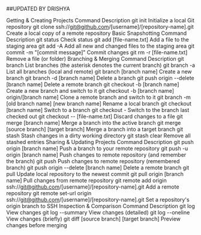 ##UPDATED BY DRISHYA


Getting & Creating Projects
Command	Description
git init	Initialize a local Git repository
git clone ssh://git@github.com/[username]/[repository-name].git	Create a local copy of a remote repository
Basic Snapshotting
Command	Description
git status	Check status
git add [file-name.txt]	Add a file to the staging area
git add -A	Add all new and changed files to the staging area
git commit -m "[commit message]"	Commit changes
git rm -r [file-name.txt]	Remove a file (or folder)
Branching & Merging
Command	Description
git branch	List branches (the asterisk denotes the current branch)
git branch -a	List all branches (local and remote)
git branch [branch name]	Create a new branch
git branch -d [branch name]	Delete a branch
git push origin --delete [branch name]	Delete a remote branch
git checkout -b [branch name]	Create a new branch and switch to it
git checkout -b [branch name] origin/[branch name]	Clone a remote branch and switch to it
git branch -m [old branch name] [new branch name]	Rename a local branch
git checkout [branch name]	Switch to a branch
git checkout -	Switch to the branch last checked out
git checkout -- [file-name.txt]	Discard changes to a file
git merge [branch name]	Merge a branch into the active branch
git merge [source branch] [target branch]	Merge a branch into a target branch
git stash	Stash changes in a dirty working directory
git stash clear	Remove all stashed entries
Sharing & Updating Projects
Command	Description
git push origin [branch name]	Push a branch to your remote repository
git push -u origin [branch name]	Push changes to remote repository (and remember the branch)
git push	Push changes to remote repository (remembered branch)
git push origin --delete [branch name]	Delete a remote branch
git pull	Update local repository to the newest commit
git pull origin [branch name]	Pull changes from remote repository
git remote add origin ssh://git@github.com/[username]/[repository-name].git	Add a remote repository
git remote set-url origin ssh://git@github.com/[username]/[repository-name].git	Set a repository's origin branch to SSH
Inspection & Comparison
Command	Description
git log	View changes
git log --summary	View changes (detailed)
git log --oneline	View changes (briefly)
git diff [source branch] [target branch]	Preview changes before merging